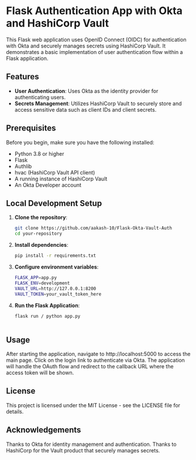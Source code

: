 # Flask Authentication App with Okta and HashiCorp Vault

This Flask web application uses OpenID Connect (OIDC) for authentication with Okta and securely manages secrets using HashiCorp Vault. It demonstrates a basic implementation of user authentication flow within a Flask application.

## Features

- **User Authentication**: Uses Okta as the identity provider for authenticating users.
- **Secrets Management**: Utilizes HashiCorp Vault to securely store and access sensitive data such as client IDs and client secrets.

## Prerequisites

Before you begin, make sure you have the following installed:
- Python 3.8 or higher
- Flask
- Authlib
- hvac (HashiCorp Vault API client)
- A running instance of HashiCorp Vault
- An Okta Developer account

## Local Development Setup

1. **Clone the repository**:
   ```bash
   git clone https://github.com/aakash-10/Flask-Okta-Vault-Auth
   cd your-repository

2. **Install dependencies**:
   ```bash
   pip install -r requirements.txt

3. **Configure environment variables**:
   ```bash
   FLASK_APP=app.py
   FLASK_ENV=development
   VAULT_URL=http://127.0.0.1:8200
   VAULT_TOKEN=your_vault_token_here

3. **Run the Flask Application**:
   ```bash
   flask run / python app.py
  
## Usage

After starting the application, navigate to http://localhost:5000 to access the main page. Click on the login link to authenticate via Okta. The application will handle the OAuth flow and redirect to the callback URL where the access token will be shown.

## License

This project is licensed under the MIT License - see the LICENSE file for details.

## Acknowledgements

Thanks to Okta for identity management and authentication.
Thanks to HashiCorp for the Vault product that securely manages secrets.



  


